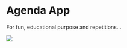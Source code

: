 
# Agenda App

For fun, educational purpose and repetitions...


![](https://github.com/stqrsky/AgendaApp/AgendaApp/Other/AgendaGif.gif)


